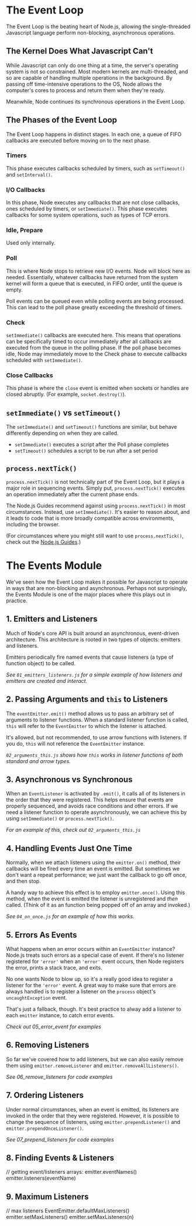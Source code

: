 # The Event Loop

The Event Loop is the beating heart of Node.js, allowing the single-threaded
Javascript language perform non-blocking, asynchronous operations.

## The Kernel Does What Javascript Can't

While Javascript can only do one thing at a time, the server's operating system
is not so constrained. Most modern kernels are multi-threaded, and so are
capable of handling multiple operations in the background. By passing off
time-intensive operations to the OS, Node allows the computer's cores to
process and return them when they're ready.

Meanwhile, Node continues its synchronous operations in the Event Loop.

## The Phases of the Event Loop

The Event Loop happens in distinct stages. In each one, a queue of FIFO
callbacks are executed before moving on to the next phase.

### Timers

This phase executes callbacks scheduled by timers, such as `setTimeout()`
and `setInterval()`.

### I/O Callbacks

In this phase, Node executes any callbacks that are not close callbacks,
ones scheduled by timers, or `setImmediate()`. This phase executes callbacks
for some system operations, such as types of TCP errors.

### Idle, Prepare

Used only internally.

### Poll

This is where Node stops to retrieve new I/O events. Node will block here as
needed. Essentially, whatever callbacks have returned from the system kernel
will form a queue that is executed, in FIFO order, until the queue is empty.

Poll events can be queued even while polling events are being processed. This
can lead to the poll phase greatly exceeding the threshold of timers.

### Check

`setImmediate()` callbacks are executed here. This means that operations can be
specifically timed to occur immediately after all callbacks are executed from
the queue in the polling phase. If the poll phase becomes idle, Node may
immediately move to the Check phase to execute callbacks scheduled with
`setImmediate()`.

### Close Callbacks

This phase is where the `close` event is emitted when sockets or handles are
closed abruptly. (For example, `socket.destroy()`).

## `setImmediate()` vs `setTimeout()`

The `setImmediate()` and `setTimeout()` functions are similar, but behave
differently depending on when they are called.

  * `setImmediate()` executes a script after the Poll phase completes
  * `setTimeout()` schedules a script to be run after a set period

## `process.nextTick()`

`process.nextTick()` is not technically part of the Event Loop, but it plays
a major role in sequencing events. Simply put, `process.nextTick()` executes
an operation immediately after the current phase ends.

The Node.js Guides recommend against using `process.nextTick()` in most
circumstances. Instead, use `setImmediate()`. It's easier to reason about,
and it leads to code that is more broadly compatible across environments,
including the browser.

(For circumstances where you might still want to use `process.nextTick()`,
check out the [Node.js Guides](https://nodejs.org/en/docs/guides/event-loop-timers-and-nexttick/).)

# The Events Module

We've seen how the Event Loop makes it possible for Javascript to operate in
ways that are non-blocking and asynchronous. Perhaps not surprisingly, the
Events Module is one of the major places where this plays out in practice.

## 1. Emitters and Listeners

Much of Node's core API is built around an asynchronous, event-driven
architecture. This architecture is rooted in two types of objects:
emitters and listeners.

Emitters periodically fire named events that cause listeners (a type of
function object) to be called.

*See `01_emitters_listeners.js` for a simple example of how listeners and
emitters are created and interact.*

## 2. Passing Arguments and `this` to Listeners

The `eventEmitter.emit()` method allows us to pass an arbitrary set of
arguments to listener functions. When a standard listener function is called,
`this` will refer to the `EventEmitter` to which the listener is attached.

It's allowed, but not recommended, to use arrow functions with listeners.
If you do, `this` will not reference the `EventEmitter` instance.

*`02_arguments_this.js` shows how `this` works in listener functions of both
standard and arrow types.*

## 3. Asynchronous vs Synchronous

When an `EventListener` is activated by `.emit()`, it calls all of its
listeners in the order that they were registered. This helps ensure that
events are properly sequenced, and avoids race conditions and other errors.
If we need a listener function to operate asynchronously, we can achieve
this by using `setImmediate()` or `process.nextTick()`.

*For an example of this, check out `02_arguments_this.js`*

## 4. Handling Events Just One Time

Normally, when we attach listeners using the `emitter.on()` method, their
callbacks will be fired every time an event is emitted. But sometimes we don't
want a repeat performance; we just want the callback to go off once, and then
stop.

A handy way to achieve this effect is to employ `emitter.once()`. Using this
method, when the event is emitted the listener is unregistered and *then*
called. (Think of it as an function being popped off of an array and invoked.)

*See `04_on_once.js` for an example of how this works.*

## 5. Errors As Events  

What happens when an error occurs within an `EventEmitter` instance? Node.js
treats such errors as a special case of event. If there's no listener registered for `'error'` when an `'error'` event occurs, then Node registers
the error, prints a stack trace, and exits.

No one wants Node to blow up, so it's a really good idea to register a
listener for the `'error'` event. A great way to make sure that errors are
always handled is to register a listener on the `process` object's
`uncaughtException` event.

That's just a fallback, though. It's best practice to alway add a listener to each `emitter` instance, to catch error events.

*Check out 05_error_event for examples*

## 6. Removing Listeners

So far we've covered how to add listeners, but we can also easily remove them
using `emitter.removeListener` and `emitter.removeAllListeners()`.

*See 06_remove_listeners for code examples*

## 7. Ordering Listeners

Under normal circumstances, when an event is emitted, its listeners are
invoked in the order that they were registered. However, it is possible to
change the sequence of listeners, using `emitter.prependListener()` and
`emitter.prependOnceListener()`.

*See 07_prepend_listeners for code examples*

## 8. Finding Events & Listeners

// getting event/listeners arrays:
emitter.eventNames()
emitter.listeners(eventName)

## 9. Maximum Listeners

// max listeners
EventEmitter.defaultMaxListeners()
emitter.setMaxListeners()
emitter.setMaxListeners(n)
